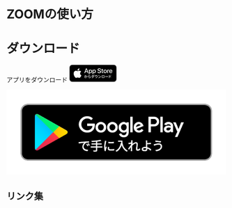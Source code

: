 # ZOOMの使い方

# ダウンロード
アプリをダウンロード
[![iOS](Download_apple.png)](https://apps.apple.com/jp/app/zoom-cloud-meetings/id546505307)

[![Andloid](google-play-badge.png)](https://play.google.com/store/apps/details?id=us.zoom.videomeetings)

## リンク集
